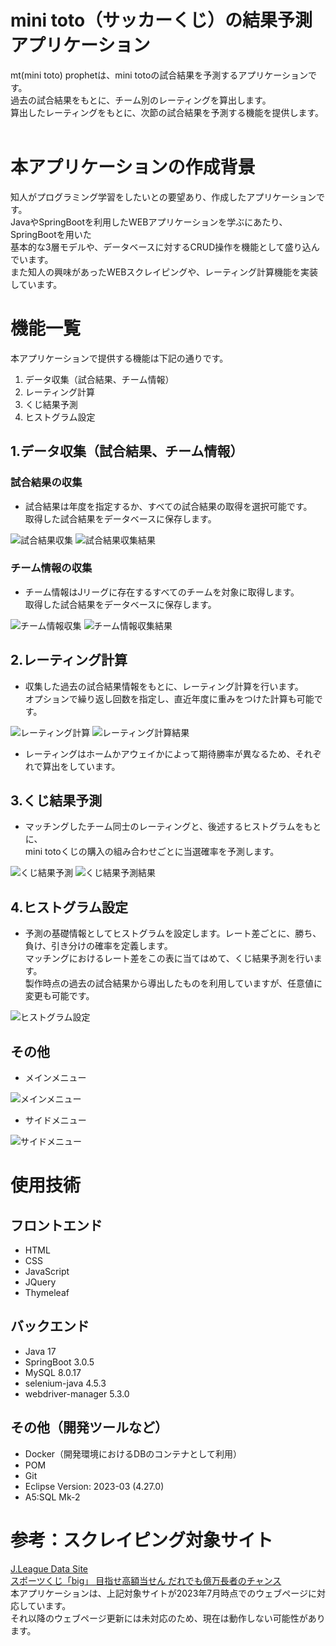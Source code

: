 # mini toto（サッカーくじ）の結果予測アプリケーション
mt(mini toto) prophetは、mini totoの試合結果を予測するアプリケーションです。<br>
過去の試合結果をもとに、チーム別のレーティングを算出します。<br>
算出したレーティングをもとに、次節の試合結果を予測する機能を提供します。<br><br>

# 本アプリケーションの作成背景
知人がプログラミング学習をしたいとの要望あり、作成したアプリケーションです。<br>
JavaやSpringBootを利用したWEBアプリケーションを学ぶにあたり、SpringBootを用いた<br>
基本的な3層モデルや、データベースに対するCRUD操作を機能として盛り込んでいます。<br>
また知人の興味があったWEBスクレイピングや、レーティング計算機能を実装しています。<br>

# 機能一覧

<p>本アプリケーションで提供する機能は下記の通りです。</p>

1. データ収集（試合結果、チーム情報）
1. レーティング計算
1. くじ結果予測
1. ヒストグラム設定

## 1.データ収集（試合結果、チーム情報）

### 試合結果の収集
- 試合結果は年度を指定するか、すべての試合結果の取得を選択可能です。<br>
取得した試合結果をデータベースに保存します。

![試合結果収集](images/main1.png)
![試合結果収集結果](images/main2.png)

### チーム情報の収集
- チーム情報はJリーグに存在するすべてのチームを対象に取得します。<br>
取得した試合結果をデータベースに保存します。

![チーム情報収集](images/main3.png)
![チーム情報収集結果](images/main4.png)

## 2.レーティング計算

- 収集した過去の試合結果情報をもとに、レーティング計算を行います。<br>
オプションで繰り返し回数を指定し、直近年度に重みをつけた計算も可能です。

![レーティング計算](images/main5.png)
![レーティング計算結果](images/main6.png)

- レーティングはホームかアウェイかによって期待勝率が異なるため、それぞれで算出をしています。

## 3.くじ結果予測

- マッチングしたチーム同士のレーティングと、後述するヒストグラムをもとに、<br>
mini totoくじの購入の組み合わせごとに当選確率を予測します。

![くじ結果予測](images/main7.png)
![くじ結果予測結果](images/main8.png)

## 4.ヒストグラム設定

- 予測の基礎情報としてヒストグラムを設定します。レート差ごとに、勝ち、負け、引き分けの確率を定義します。<br>
マッチングにおけるレート差をこの表に当てはめて、くじ結果予測を行います。<br>
製作時点の過去の試合結果から導出したものを利用していますが、任意値に変更も可能です。<br>

![ヒストグラム設定](images/main9.png)

## その他
- メインメニュー

![メインメニュー](images/other1.png)

- サイドメニュー

![サイドメニュー](images/other2.png)

# 使用技術

## フロントエンド
- HTML
- CSS
- JavaScript
- JQuery
- Thymeleaf

## バックエンド
- Java 17
- SpringBoot 3.0.5
- MySQL 8.0.17
- selenium-java 4.5.3
- webdriver-manager 5.3.0

## その他（開発ツールなど）
- Docker（開発環境におけるDBのコンテナとして利用）
- POM
- Git
- Eclipse Version: 2023-03 (4.27.0)
- A5:SQL Mk-2

# 参考：スクレイピング対象サイト
[J.League Data Site](https://data.j-league.or.jp/) <br>
[スポーツくじ「big」 目指せ高額当せん だれでも億万長者のチャンス](https://store.toto-dream.com/dcs/subos/screen/ps01/spsl000/PGSPSL00001MoveTotoLoto.form) <br>
本アプリケーションは、上記対象サイトが2023年7月時点でのウェブページに対応しています。<br>
それ以降のウェブページ更新には未対応のため、現在は動作しない可能性があります。<br>